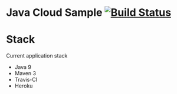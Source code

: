 # Java Cloud Sample [![Build Status](https://travis-ci.org/lapots/java-cloud-sample.svg?branch=master)](https://travis-ci.org/lapots/java-cloud-sample)


# Stack

Current application stack

- Java 9
- Maven 3
- Travis-CI
- Heroku

